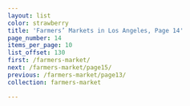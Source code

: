 ```yaml
---
layout: list
color: strawberry
title: 'Farmers’ Markets in Los Angeles, Page 14'
page_number: 14
items_per_page: 10
list_offset: 130
first: /farmers-market/
next: /farmers-market/page15/
previous: /farmers-market/page13/
collection: farmers-market

---
```


